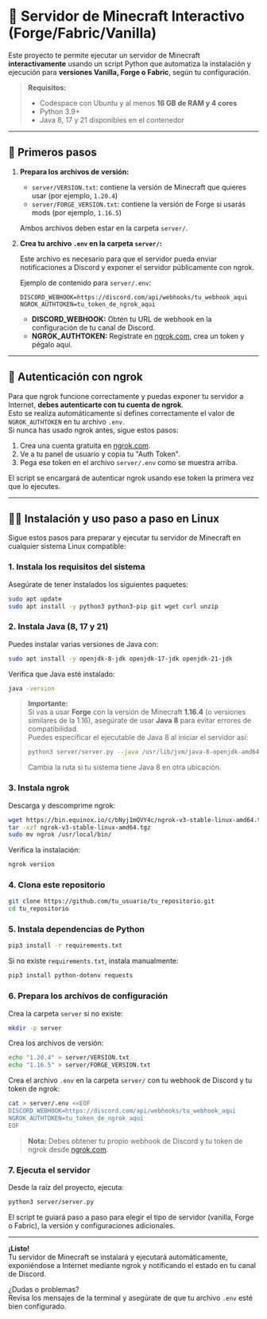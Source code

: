 # 🧱 Servidor de Minecraft Interactivo (Forge/Fabric/Vanilla)

Este proyecto te permite ejecutar un servidor de Minecraft **interactivamente** usando un script Python que automatiza la instalación y ejecución para **versiones Vanilla, Forge o Fabric**, según tu configuración.

> **Requisitos:**
> - Codespace con Ubuntu y al menos **16 GB de RAM y 4 cores**
> - Python 3.9+
> - Java 8, 17 y 21 disponibles en el contenedor

---

## 🚀 Primeros pasos

1. **Prepara los archivos de versión:**

   - `server/VERSION.txt`: contiene la versión de Minecraft que quieres usar (por ejemplo, `1.20.4`)
   - `server/FORGE_VERSION.txt`: contiene la versión de Forge si usarás mods (por ejemplo, `1.16.5`)

   Ambos archivos deben estar en la carpeta `server/`.

2. **Crea tu archivo `.env` en la carpeta `server/`:**

   Este archivo es necesario para que el servidor pueda enviar notificaciones a Discord y exponer el servidor públicamente con ngrok.

   Ejemplo de contenido para `server/.env`:

   ```
   DISCORD_WEBHOOK=https://discord.com/api/webhooks/tu_webhook_aqui
   NGROK_AUTHTOKEN=tu_token_de_ngrok_aqui
   ```

   - **DISCORD_WEBHOOK:** Obtén tu URL de webhook en la configuración de tu canal de Discord.
   - **NGROK_AUTHTOKEN:** Regístrate en [ngrok.com](https://ngrok.com/), crea un token y pégalo aquí.

---

## 🔑 Autenticación con ngrok

Para que ngrok funcione correctamente y puedas exponer tu servidor a Internet, **debes autenticarte con tu cuenta de ngrok**.  
Esto se realiza automáticamente si defines correctamente el valor de `NGROK_AUTHTOKEN` en tu archivo `.env`.  
Si nunca has usado ngrok antes, sigue estos pasos:

1. Crea una cuenta gratuita en [ngrok.com](https://ngrok.com/).
2. Ve a tu panel de usuario y copia tu "Auth Token".
3. Pega ese token en el archivo `server/.env` como se muestra arriba.

El script se encargará de autenticar ngrok usando ese token la primera vez que lo ejecutes.

---

## 🧑‍💻 Instalación y uso paso a paso en Linux

Sigue estos pasos para preparar y ejecutar tu servidor de Minecraft en cualquier sistema Linux compatible:

### 1. Instala los requisitos del sistema

Asegúrate de tener instalados los siguientes paquetes:

```bash
sudo apt update
sudo apt install -y python3 python3-pip git wget curl unzip
```

### 2. Instala Java (8, 17 y 21)

Puedes instalar varias versiones de Java con:

```bash
sudo apt install -y openjdk-8-jdk openjdk-17-jdk openjdk-21-jdk
```

Verifica que Java esté instalado:

```bash
java -version
```

> **Importante:**  
> Si vas a usar **Forge** con la versión de Minecraft **1.16.4** (o versiones similares de la 1.16), asegúrate de usar **Java 8** para evitar errores de compatibilidad.  
> Puedes especificar el ejecutable de Java 8 al iniciar el servidor así:
>
> ```bash
> python3 server/server.py --java /usr/lib/jvm/java-8-openjdk-amd64/bin/java
> ```
>
> Cambia la ruta si tu sistema tiene Java 8 en otra ubicación.

### 3. Instala ngrok

Descarga y descomprime ngrok:

```bash
wget https://bin.equinox.io/c/bNyj1mQVY4c/ngrok-v3-stable-linux-amd64.tgz
tar -xzf ngrok-v3-stable-linux-amd64.tgz
sudo mv ngrok /usr/local/bin/
```

Verifica la instalación:

```bash
ngrok version
```

### 4. Clona este repositorio

```bash
git clone https://github.com/tu_usuario/tu_repositorio.git
cd tu_repositorio
```

### 5. Instala dependencias de Python

```bash
pip3 install -r requirements.txt
```

Si no existe `requirements.txt`, instala manualmente:

```bash
pip3 install python-dotenv requests
```

### 6. Prepara los archivos de configuración

Crea la carpeta `server` si no existe:

```bash
mkdir -p server
```

Crea los archivos de versión:

```bash
echo "1.20.4" > server/VERSION.txt
echo "1.16.5" > server/FORGE_VERSION.txt
```

Crea el archivo `.env` en la carpeta `server/` con tu webhook de Discord y tu token de ngrok:

```bash
cat > server/.env <<EOF
DISCORD_WEBHOOK=https://discord.com/api/webhooks/tu_webhook_aqui
NGROK_AUTHTOKEN=tu_token_de_ngrok_aqui
EOF
```

> **Nota:** Debes obtener tu propio webhook de Discord y tu token de ngrok desde [ngrok.com](https://ngrok.com/).

### 7. Ejecuta el servidor

Desde la raíz del proyecto, ejecuta:

```bash
python3 server/server.py
```

El script te guiará paso a paso para elegir el tipo de servidor (vanilla, Forge o Fabric), la versión y configuraciones adicionales.

---

**¡Listo!**  
Tu servidor de Minecraft se instalará y ejecutará automáticamente, exponiéndose a Internet mediante ngrok y notificando el estado en tu canal de Discord.

¿Dudas o problemas?  
Revisa los mensajes de la terminal y asegúrate de que tu archivo `.env` esté bien configurado.
